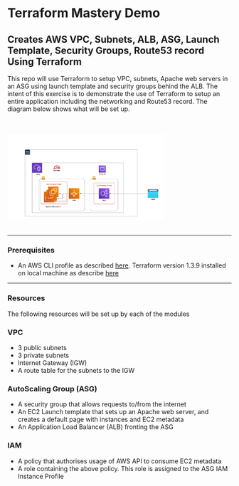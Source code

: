 # Terraform Mastery Demo

## Creates AWS VPC, Subnets, ALB, ASG, Launch Template, Security Groups, Route53 record Using Terraform

This repo will use Terraform to setup VPC, subnets, Apache web servers in an ASG using launch template and security groups behind the ALB. The intent of this exercise is to demonstrate the use of Terraform to setup an entire application including the networking and Route53 record. The diagram below shows what will be set up.

<br/><br/>
<img src="./images/Mastery23.png"  width="70%" height="70%">
<br/><br/>

---
### Prerequisites

- An AWS CLI profile as described [here](https://docs.aws.amazon.com/cli/latest/userguide/cli-configure-profiles.html). Terraform version 1.3.9 installed on local machine as describe [here](https://developer.hashicorp.com/terraform/downloads) 

---
### Resources

The following resources will be set up by each of the modules

### VPC
- 3 public subnets
- 3 private subnets 
- Internet Gateway (IGW)
- A route table for the subnets to the IGW 


### AutoScaling Group (ASG)
- A security group that allows requests to/from the internet
- An EC2 Launch template that sets up an Apache web server, and creates a default page with instances and EC2 metadata
- An Application Load Balancer (ALB) fronting the ASG

### IAM
- A policy that authorises usage of AWS API to consume EC2 metadata
- A role containing the above policy. This role is assigned to the ASG IAM Instance Profile
